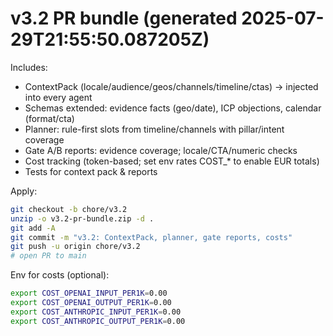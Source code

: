 
# v3.2 PR bundle (generated 2025-07-29T21:55:50.087205Z)

Includes:
- ContextPack (locale/audience/geos/channels/timeline/ctas) → injected into every agent
- Schemas extended: evidence facts (geo/date), ICP objections, calendar (format/cta)
- Planner: rule-first slots from timeline/channels with pillar/intent coverage
- Gate A/B reports: evidence coverage; locale/CTA/numeric checks
- Cost tracking (token-based; set env rates COST_* to enable EUR totals)
- Tests for context pack & reports

Apply:
```bash
git checkout -b chore/v3.2
unzip -o v3.2-pr-bundle.zip -d .
git add -A
git commit -m "v3.2: ContextPack, planner, gate reports, costs"
git push -u origin chore/v3.2
# open PR to main
```

Env for costs (optional):
```bash
export COST_OPENAI_INPUT_PER1K=0.00
export COST_OPENAI_OUTPUT_PER1K=0.00
export COST_ANTHROPIC_INPUT_PER1K=0.00
export COST_ANTHROPIC_OUTPUT_PER1K=0.00
```
